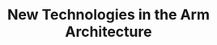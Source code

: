 ---
categories:
- bkk19
description: The Arm Architecture is continually evolving as new features and enhancements
  are developed to meet existing market demand, and to enable new markets. Arm, Linaro,
  and the wider Arm ecosystem build on the core Architecture, creating a rich and
  varied range of products along with associated Firmware and Software, to drive the
  technologies of the future.<br /> <br /> This presentation will reveal the culmination
  of several years of new architecture development, intended to benefit both Client
  & Server systems.<br /> <br /> It will discuss the software enablement that is currently
  taking place, and the future development needs for the wider ecosystem, to ensure
  that software is in place and ready to support these features when the devices become
  available.
image:
  featured: 'true'
  path: /assets/images/featured-images/bkk19/BKK19-202.png
session_attendee_num: '30'
session_id: BKK19-202
session_room: Session Room 3 (Lotus 10)
session_slot:
  end_time: '2019-04-02 09:25:00'
  start_time: '2019-04-02 08:30:00'
session_speakers:
- speaker_bio: Nigel joined Arm in 2008 to work on the design of Armv8-A, with a particular
    focus on the AArch64 Instruction Set Architecture (ISA). He later became lead
    Armv8-A instruction set architect and was appointed an ARM Fellow in 2015.<br
    /><br />Prior to joining Arm, Nigel has worked as a systems programmer, kernel
    developer, compiler developer and computer architect. He has specialized in RISC
    processors ever since working on the specification and development of the first
    ever MIPS-based UNIX graphics workstation at Whitechapel Computer Works in East
    London way back in1986.
  speaker_company: Arm Ltd
  speaker_image: /assets/images/speakers/bkk19/nigel-stephens.jpg
  speaker_location: Cambridge, United Kingdom
  speaker_name: Nigel Stephens
  speaker_position: Lead ISA Architect & Fellow
  speaker_username: nigel.stephens
session_track: Open Source Development
tag: session
tags:
- Tools
- Linux Kernel
title: New Technologies in the Arm Architecture
---
